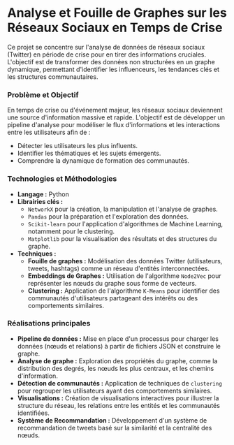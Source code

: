 # Analyse et Fouille de Graphes sur les Réseaux Sociaux en Temps de Crise

Ce projet se concentre sur l'analyse de données de réseaux sociaux (Twitter) en période de crise pour en tirer des informations cruciales. L'objectif est de transformer des données non structurées en un graphe dynamique, permettant d'identifier les influenceurs, les tendances clés et les structures communautaires.


### Problème et Objectif

En temps de crise ou d'événement majeur, les réseaux sociaux deviennent une source d'information massive et rapide. L'objectif est de développer un pipeline d'analyse pour modéliser le flux d'informations et les interactions entre les utilisateurs afin de :
* Détecter les utilisateurs les plus influents.
* Identifier les thématiques et les sujets émergents.
* Comprendre la dynamique de formation des communautés.



### Technologies et Méthodologies

* **Langage :** Python
* **Librairies clés :**
    * `NetworkX` pour la création, la manipulation et l'analyse de graphes.
    * `Pandas` pour la préparation et l'exploration des données.
    * `Scikit-learn` pour l'application d'algorithmes de Machine Learning, notamment pour le clustering.
    * `Matplotlib` pour la visualisation des résultats et des structures du graphe.
* **Techniques  :**
    * **Fouille de graphes :** Modélisation des données Twitter (utilisateurs, tweets, hashtags) comme un réseau d'entités interconnectées.
    * **Embeddings de Graphes :** Utilisation de l'algorithme `Node2Vec` pour représenter les nœuds du graphe sous forme de vecteurs.
    * **Clustering :** Application de l'algorithme `K-Means` pour identifier des communautés d'utilisateurs partageant des intérêts ou des comportements similaires.


### Réalisations principales

* **Pipeline de données :** Mise en place d'un processus pour charger les données (nœuds et relations) à partir de fichiers JSON et construire le graphe.
* **Analyse de graphe :** Exploration des propriétés du graphe, comme la distribution des degrés, les nœuds les plus centraux, et les chemins d'information.
* **Détection de communautés :** Application de techniques de `clustering` pour regrouper les utilisateurs ayant des comportements similaires.
* **Visualisations :** Création de visualisations interactives pour illustrer la structure du réseau, les relations entre les entités et les communautés identifiées.
* **Système de Recommandation :** Développement d'un système de recommandation de tweets basé sur la similarité et la centralité des nœuds.


